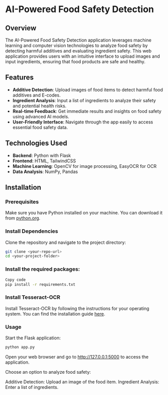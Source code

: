 # AI-Powered Food Safety Detection

## Overview

The AI-Powered Food Safety Detection application leverages machine learning and computer vision technologies to analyze food safety by detecting harmful additives and evaluating ingredient safety. This web application provides users with an intuitive interface to upload images and input ingredients, ensuring that food products are safe and healthy.

## Features

- **Additive Detection**: Upload images of food items to detect harmful food additives and E-codes.
- **Ingredient Analysis**: Input a list of ingredients to analyze their safety and potential health risks.
- **Real-time Feedback**: Get immediate results and insights on food safety using advanced AI models.
- **User-Friendly Interface**: Navigate through the app easily to access essential food safety data.

## Technologies Used
- **Backend**: Python with Flask
- **Frontend**: HTML, TailwindCSS
- **Machine Learning**: OpenCV for image processing, EasyOCR for OCR
- **Data Analysis**: NumPy, Pandas

## Installation

### Prerequisites

Make sure you have Python installed on your machine. You can download it from [python.org](https://www.python.org/downloads/).

### Install Dependencies

Clone the repository and navigate to the project directory:

```bash
git clone <your-repo-url>
cd <your-project-folder>
```

### Install the required packages:

```bash
Copy code
pip install -r requirements.txt
```

### Install Tesseract-OCR
Install Tesseract-OCR by following the instructions for your operating system. You can find the installation guide [here](https://github.com/tesseract-ocr/tesseract).

### Usage
Start the Flask application:

```bash
python app.py
```

Open your web browser and go to http://127.0.0.1:5000 to access the application.

Choose an option to analyze food safety:

Additive Detection: Upload an image of the food item.
Ingredient Analysis: Enter a list of ingredients.
